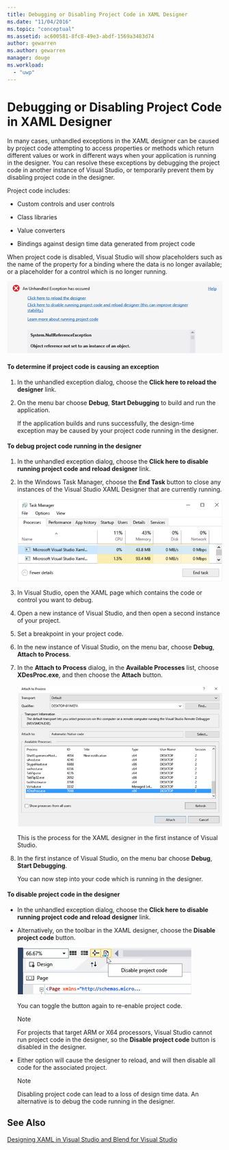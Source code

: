 ```yaml
---
title: Debugging or Disabling Project Code in XAML Designer
ms.date: "11/04/2016"
ms.topic: "conceptual"
ms.assetid: ac600581-8fc8-49e3-abdf-1569a3483d74
author: gewarren
ms.author: gewarren
manager: douge
ms.workload:
  - "uwp"
---
```

# Debugging or Disabling Project Code in XAML Designer
In many cases, unhandled exceptions in the XAML designer can be caused by project code attempting to access properties or methods which return different values or work in different ways when your application is running in the designer. You can resolve these exceptions by debugging the project code in another instance of Visual Studio, or temporarily prevent them by disabling project code in the designer.

 Project code includes:

-   Custom controls and user controls

-   Class libraries

-   Value converters

-   Bindings against design time data generated from project code

 When project code is disabled, Visual Studio will show placeholders such as the name of the property for a binding where the data is no longer available; or a placeholder for a control which is no longer running.

 ![Unhandled exception dialog](../designers/media/xaml_unhandledexception.png "XAML_UnhandledException")

#### To determine if project code is causing an exception

1.  In the unhandled exception dialog, choose the **Click here to reload the designer** link.

2.  On the menu bar choose **Debug**, **Start Debugging** to build and run the application.

     If the application builds and runs successfully, the design-time exception may be caused by your project code running in the designer.

#### To debug project code running in the designer

1.  In the unhandled exception dialog, choose the **Click here to disable running project code and reload designer** link.

2.  In the Windows Task Manager, choose the **End Task** button to close any instances of the Visual Studio XAML Designer that are currently running.

     ![XAML designer instances in TaskManager](../designers/media/xaml_taskmanager.png "XAML_TaskManager")

3.  In Visual Studio, open the XAML page which contains the code or control you want to debug.

4.  Open a new instance of Visual Studio, and then open a second instance of your project.

5.  Set a breakpoint in your project code.

6.  In the new instance of Visual Studio, on the menu bar, choose **Debug**, **Attach to Process**.

7.  In the **Attach to Process** dialog, in the **Available Processes** list, choose **XDesProc.exe**, and then choose the **Attach** button.

     ![The XAML designer process](../designers/media/xaml_attach.png "XAML_Attach")

     This is the process for the XAML designer in the first instance of Visual Studio.

8.  In the first instance of Visual Studio, on the menu bar choose **Debug**, **Start Debugging**.

     You can now step into your code which is running in the designer.

#### To disable project code in the designer

-   In the unhandled exception dialog, choose the **Click here to disable running project code and reload designer** link.

-   Alternatively, on the toolbar in the XAML designer, choose the **Disable project code** button.

     ![The Disable Project Code button](../designers/media/xaml_disablecode.png "XAML_DisableCode")

     You can toggle the button again to re-enable project code.

    > [!NOTE]
    >  For projects that target ARM or X64 processors, Visual Studio cannot run project code in the designer, so the **Disable project code** button is disabled in the designer.

-   Either option will cause the designer to reload, and will then disable all code for the associated project.

    > [!NOTE]
    >  Disabling project code can lead to a loss of design time data. An alternative is to debug the code running in the designer.

## See Also
 [Designing XAML in Visual Studio and Blend for Visual Studio](../designers/designing-xaml-in-visual-studio.md)